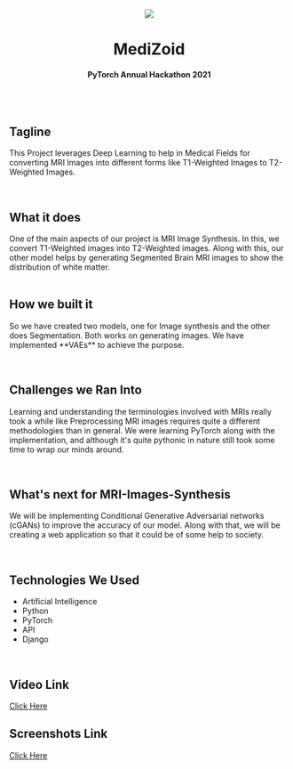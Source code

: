 <div align="center">
<img src="https://github.com/404Enigma/MRI-Image-Synthices/blob/master/Extra/medizoid.png">
<h1>MediZoid</h1>
<h4>PyTorch Annual Hackathon 2021</h4>
</div>
&nbsp;
&nbsp;

<div>
&nbsp;
<h2>Tagline</h2>
<p>This Project leverages Deep Learning to help in Medical Fields for converting MRI Images into different forms like T1-Weighted Images to T2-Weighted Images. </p>
</div>
&nbsp;
&nbsp;

<div>

<h2>What it does</h2>
One of the main aspects of our project is MRI Image Synthesis. In this, we convert T1-Weighted images into T2-Weighted images. Along with this, our other model helps by generating Segmented Brain MRI images to show the distribution of white matter.

</div>
&nbsp;
&nbsp;

<div>

<h2>How we built it</h2>
<p>
So we have created two models, one for Image synthesis and the other does Segmentation. Both works on generating images. We have implemented **VAEs** to achieve the purpose.
</p>
</div>
&nbsp;
&nbsp;

<div>
<h2>Challenges we Ran Into</h2>
<p>
Learning and understanding the terminologies involved with MRIs really took a while like Preprocessing MRI images requires quite a different methodologies than in general. We were learning PyTorch along with the implementation, and although it's quite pythonic in nature still took some time to wrap our minds around.
</p>
</div>
&nbsp;
&nbsp;

<div>
<h2>What's next for MRI-Images-Synthesis</h2>
<p>
We will be implementing Conditional Generative Adversarial networks (cGANs) to improve the accuracy of our model. Along with that, we will be creating a web application so that it could be of some help to society.
</p>
</div>
&nbsp;
&nbsp;

<div>
<h2>Technologies We Used</h2>

<ul>

<li>Artificial Intelligence</li>
<li>Python</li>
<li>PyTorch</li>
<li>API</li>
<li>Django</li>

</ul>

</div>
&nbsp;
&nbsp;

<h2>Video Link</h2>
<a href="https://vimeo.com/642060687" target="_blank">Click Here</a>
&nbsp;
&nbsp;

<h2>Screenshots Link</h2>
<a href="https://drive.google.com/drive/folders/1seOTp9HjCvPvzKIlIuO-tAqo3me-tX47?usp=sharing">Click Here</a>
&nbsp;
&nbsp;
